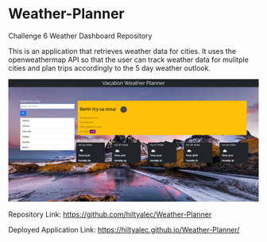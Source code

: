 # Weather-Planner

Challenge 6 Weather Dashboard Repository

This is an application that retrieves weather data for cities. It uses the openweathermap API so that the user can track weather data for mulitple cities and plan trips accordingly to the 5 day weather outlook.

![alt text](./assets/images/weatherplanner.png)

Repository Link: https://github.com/hiltyalec/Weather-Planner

Deployed Application Link: https://hiltyalec.github.io/Weather-Planner/